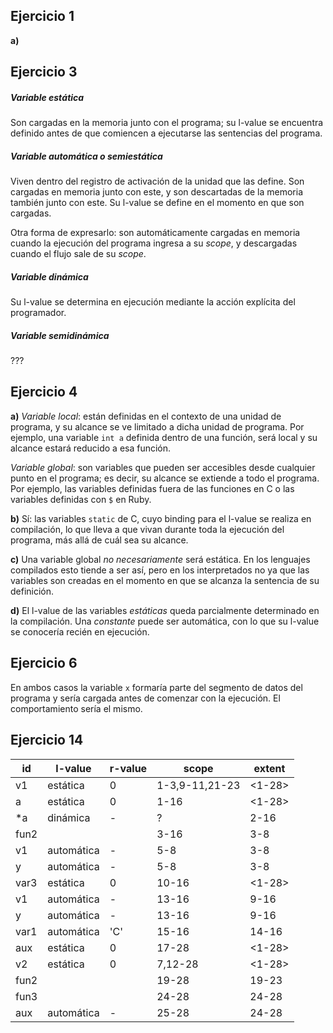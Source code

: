 ## Ejercicio 1

**a)**

## Ejercicio 3

##### Variable estática

Son cargadas en la memoria junto con el programa; su l-value se encuentra definido antes de que comiencen a ejecutarse las sentencias del programa.

##### Variable automática o semiestática

Viven dentro del registro de activación de la unidad que las define. Son cargadas en memoria junto con este, y son descartadas de la memoria también junto con este. Su l-value se define en el momento en que son cargadas.

Otra forma de expresarlo: son automáticamente cargadas en memoria cuando la ejecución del programa ingresa a su *scope*, y descargadas cuando el flujo sale de su *scope*.

##### Variable dinámica

Su l-value se determina en ejecución mediante la acción explícita del programador.

##### Variable semidinámica

???

## Ejercicio 4

**a)** *Variable local*: están definidas en el contexto de una unidad de programa, y su alcance se ve limitado a dicha unidad de programa. Por ejemplo, una variable `int a` definida dentro de una función, será local y su alcance estará reducido a esa función.

*Variable global*: son variables que pueden ser accesibles desde cualquier punto en el programa; es decir, su alcance se extiende a todo el programa. Por ejemplo, las variables definidas fuera de las funciones en C o las variables definidas con `$` en Ruby.

**b)** Sí: las variables `static` de C, cuyo binding para el l-value se realiza en compilación, lo que lleva a que vivan durante toda la ejecución del programa, más allá de cuál sea su alcance.

**c)** Una variable global *no necesariamente* será estática. En los lenguajes compilados esto tiende a ser así, pero en los interpretados no ya que las variables son creadas en el momento en que se alcanza la sentencia de su definición.

**d)** El l-value de las variables *estáticas* queda parcialmente determinado en la compilación. Una *constante* puede ser automática, con lo que su l-value se conocería recién en ejecución.

## Ejercicio 6

En ambos casos la variable `x` formaría parte del segmento de datos del programa y sería cargada antes de comenzar con la ejecución. El comportamiento sería el mismo.

## Ejercicio 14

|id|l-value|r-value|scope|extent|
|---|---|---|---|---|
|v1|estática|0|1-3,9-11,21-23|<1-28>|
|a|estática|0|1-16|<1-28>|
|*a|dinámica|-|?|2-16|
|fun2|||3-16|3-8|
|v1|automática|-|5-8|3-8|
|y|automática|-|5-8|3-8|
|var3|estática|0|10-16|<1-28>|
|v1|automática|-|13-16|9-16|
|y|automática|-|13-16|9-16|
|var1|automática|'C'|15-16|14-16|
|aux|estática|0|17-28|<1-28>|
|v2|estática|0|7,12-28|<1-28>|
|fun2|||19-28|19-23|
|fun3|||24-28|24-28|
|aux|automática|-|25-28|24-28|